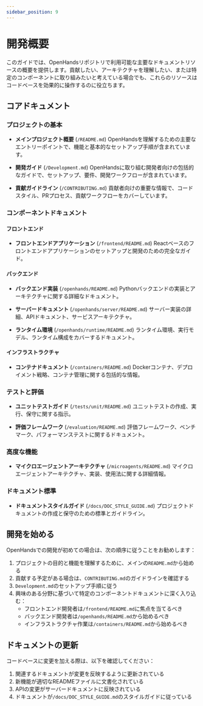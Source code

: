 ```yaml
---
sidebar_position: 9
---
```


# 開発概要

このガイドでは、OpenHandsリポジトリで利用可能な主要なドキュメントリソースの概要を提供します。貢献したい、アーキテクチャを理解したい、または特定のコンポーネントに取り組みたいと考えている場合でも、これらのリソースはコードベースを効果的に操作するのに役立ちます。

## コアドキュメント

### プロジェクトの基本
- **メインプロジェクト概要** (`/README.md`)
  OpenHandsを理解するための主要なエントリーポイントで、機能と基本的なセットアップ手順が含まれています。

- **開発ガイド** (`/Development.md`)
  OpenHandsに取り組む開発者向けの包括的なガイドで、セットアップ、要件、開発ワークフローが含まれています。

- **貢献ガイドライン** (`/CONTRIBUTING.md`)
  貢献者向けの重要な情報で、コードスタイル、PRプロセス、貢献ワークフローをカバーしています。

### コンポーネントドキュメント

#### フロントエンド
- **フロントエンドアプリケーション** (`/frontend/README.md`)
  Reactベースのフロントエンドアプリケーションのセットアップと開発のための完全なガイド。

#### バックエンド
- **バックエンド実装** (`/openhands/README.md`)
  Pythonバックエンドの実装とアーキテクチャに関する詳細なドキュメント。

- **サーバードキュメント** (`/openhands/server/README.md`)
  サーバー実装の詳細、APIドキュメント、サービスアーキテクチャ。

- **ランタイム環境** (`/openhands/runtime/README.md`)
  ランタイム環境、実行モデル、ランタイム構成をカバーするドキュメント。

#### インフラストラクチャ
- **コンテナドキュメント** (`/containers/README.md`)
  Dockerコンテナ、デプロイメント戦略、コンテナ管理に関する包括的な情報。

### テストと評価
- **ユニットテストガイド** (`/tests/unit/README.md`)
  ユニットテストの作成、実行、保守に関する指示。

- **評価フレームワーク** (`/evaluation/README.md`)
  評価フレームワーク、ベンチマーク、パフォーマンステストに関するドキュメント。

### 高度な機能
- **マイクロエージェントアーキテクチャ** (`/microagents/README.md`)
  マイクロエージェントアーキテクチャ、実装、使用法に関する詳細情報。

### ドキュメント標準
- **ドキュメントスタイルガイド** (`/docs/DOC_STYLE_GUIDE.md`)
  プロジェクトドキュメントの作成と保守のための標準とガイドライン。

## 開発を始める

OpenHandsでの開発が初めての場合は、次の順序に従うことをお勧めします：

1. プロジェクトの目的と機能を理解するために、メインの`README.md`から始める
2. 貢献する予定がある場合は、`CONTRIBUTING.md`のガイドラインを確認する
3. `Development.md`のセットアップ手順に従う
4. 興味のある分野に基づいて特定のコンポーネントドキュメントに深く入り込む：
   - フロントエンド開発者は`/frontend/README.md`に焦点を当てるべき
   - バックエンド開発者は`/openhands/README.md`から始めるべき
   - インフラストラクチャ作業は`/containers/README.md`から始めるべき

## ドキュメントの更新

コードベースに変更を加える際は、以下を確認してください：
1. 関連するドキュメントが変更を反映するように更新されている
2. 新機能が適切なREADMEファイルに文書化されている
3. APIの変更がサーバードキュメントに反映されている
4. ドキュメントが`/docs/DOC_STYLE_GUIDE.md`のスタイルガイドに従っている

